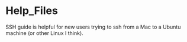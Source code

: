 # Help_Files

SSH guide is helpful for new users trying to ssh from a Mac to a Ubuntu machine (or other Linux I think). 

